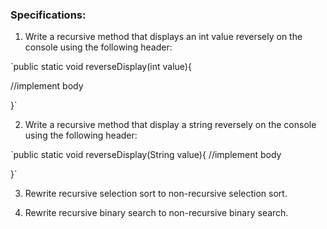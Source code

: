 ### Specifications:
1)  Write a recursive method that displays an int value reversely on the console using the following header:

`public static void reverseDisplay(int value){

//implement body

}`

2)  Write a recursive method that display a string reversely on the console using the following header:

`public static void reverseDisplay(String value){
//implement body

}`

3)  Rewrite recursive selection sort to non-recursive selection sort.

4)  Rewrite recursive binary search to non-recursive binary search.

 